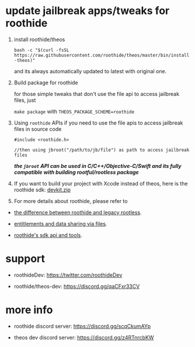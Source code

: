 # update jailbreak apps/tweaks for roothide
 
 1. install roothide/theos

    ```bash -c "$(curl -fsSL https://raw.githubusercontent.com/roothide/theos/master/bin/install-theos)"```
    
    and its always automatically updated to latest with original one.

 2. Build package for roothide


    for those simple tweaks that don't use the file api to access jailbreak files, just

    ```make package``` with ```THEOS_PACKAGE_SCHEME=roothide```


 3. Using `roothide` APIs if you need to use the file apis to access jailbreak files in source code
    ```
    #include <roothide.h>
    
    //then using jbroot("/path/to/jb/file") as path to access jailbreak files
    ```
    ***the `jbroot` API can be used in C/C++/Objective-C/Swift and its fully compatible with building rootful/rootless package***

4. If you want to build your project with Xcode instead of theos, here is the roothide sdk: [devkit.zip](https://github.com/roothide/libroothide/releases/latest)

5. For more details about roothide, please refer to
   
- [the difference between roothide and legacy rootless](roothide.md).

- [entitlements and data sharing via files](entitlements.md).
  
- [roothide's sdk api and tools](interface.md).


# support

- roothideDev: https://twitter.com/roothideDev

- roothide/theos-dev: https://discord.gg/qaCFxr33CV

  
# more info

- roothide discord server: https://discord.gg/scqCkumAYp

- theos dev discord server: https://discord.gg/z4RTnrcbKW

